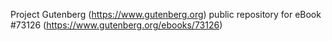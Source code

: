 Project Gutenberg (https://www.gutenberg.org) public repository
for eBook #73126 (https://www.gutenberg.org/ebooks/73126)
